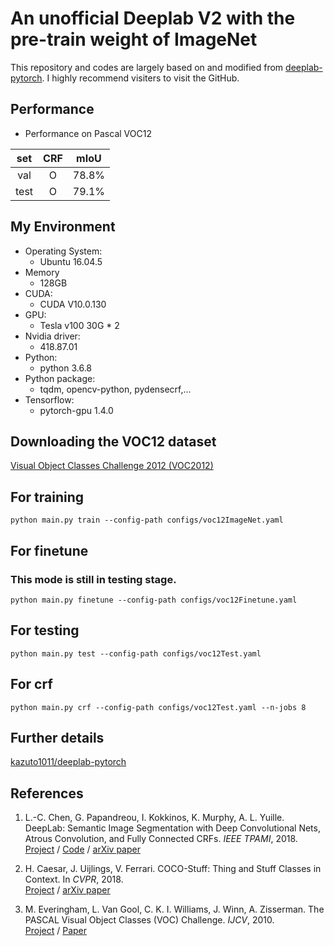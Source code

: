 # An unofficial Deeplab V2 with the pre-train weight of ImageNet
This repository and codes are largely based on and modified from [deeplab-pytorch](https://github.com/kazuto1011/deeplab-pytorch). I highly recommend visiters to visit the GitHub.

## Performance
- Performance on Pascal VOC12

| set      | CRF      | mIoU     |
| :---:    | :---:    |  :---:   |
| val    |O         | 78.8%   |
| test      |O         | 79.1%   |

## My Environment
- Operating System:
  - Ubuntu 16.04.5
- Memory
  - 128GB
- CUDA:
  - CUDA V10.0.130 
- GPU:
  - Tesla v100 30G * 2
- Nvidia driver:
  - 418.87.01
- Python:
  - python 3.6.8
- Python package:
  - tqdm, opencv-python, pydensecrf,...
- Tensorflow:
  - pytorch-gpu 1.4.0

## Downloading the VOC12 dataset
[Visual Object Classes Challenge 2012 (VOC2012)](http://host.robots.ox.ac.uk/pascal/VOC/voc2012/)



## For training

```
python main.py train --config-path configs/voc12ImageNet.yaml
```

## For finetune
### This mode is still in testing stage.
```
python main.py finetune --config-path configs/voc12Finetune.yaml
```

## For testing

```
python main.py test --config-path configs/voc12Test.yaml
```

## For crf

```
python main.py crf --config-path configs/voc12Test.yaml --n-jobs 8
```

## Further details

[kazuto1011/deeplab-pytorch](https://github.com/kazuto1011/deeplab-pytorch)

## References

1. L.-C. Chen, G. Papandreou, I. Kokkinos, K. Murphy, A. L. Yuille. DeepLab: Semantic Image
Segmentation with Deep Convolutional Nets, Atrous Convolution, and Fully Connected CRFs. *IEEE TPAMI*,
2018.<br>
[Project](http://liangchiehchen.com/projects/DeepLab.html) /
[Code](https://bitbucket.org/aquariusjay/deeplab-public-ver2) / [arXiv
paper](https://arxiv.org/abs/1606.00915)

2. H. Caesar, J. Uijlings, V. Ferrari. COCO-Stuff: Thing and Stuff Classes in Context. In *CVPR*, 2018.<br>
[Project](https://github.com/nightrome/cocostuff) / [arXiv paper](https://arxiv.org/abs/1612.03716)

1. M. Everingham, L. Van Gool, C. K. I. Williams, J. Winn, A. Zisserman. The PASCAL Visual Object
Classes (VOC) Challenge. *IJCV*, 2010.<br>
[Project](http://host.robots.ox.ac.uk/pascal/VOC) /
[Paper](http://host.robots.ox.ac.uk/pascal/VOC/pubs/everingham10.pdf)
